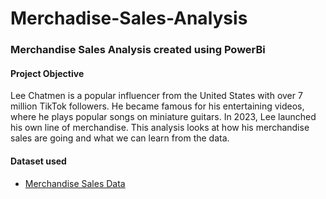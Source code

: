 # Merchadise-Sales-Analysis
### Merchandise Sales Analysis created using PowerBi

#### Project Objective
Lee Chatmen is a popular influencer from the United States with over 7 million TikTok followers. He became famous for his entertaining videos, where he plays popular songs on miniature guitars. In 2023, Lee launched his own line of merchandise. This analysis looks at how his merchandise sales are going and what we can learn from the data.

#### Dataset used

- <a href="https://github.com/siva151988/Merchadise-Sales-Analysis/blob/main/Onyx%20Data%20-DataDNA%20Dataset%20Challenge%20-%20Merchandise%20Sales%20Dataset%20-%20January%202025.xlsx">Merchandise Sales Data</a>
